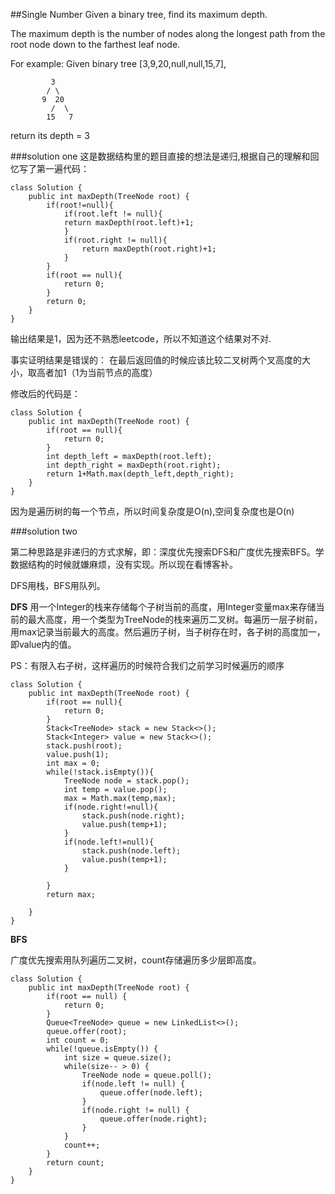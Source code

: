 ##Single Number
Given a binary tree, find its maximum depth.

The maximum depth is the number of nodes along the longest path from the root node down to the farthest leaf node.

For example:
Given binary tree [3,9,20,null,null,15,7],

		     3
   			/ \
           9  20
             /  \
            15   7
            
return its depth = 3



###solution one
这是数据结构里的题目直接的想法是递归,根据自己的理解和回忆写了第一遍代码：

	class Solution {
	    public int maxDepth(TreeNode root) {
	        if(root!=null){
	            if(root.left != null){
	            return maxDepth(root.left)+1;
	            }
	            if(root.right != null){
	                return maxDepth(root.right)+1;
	            }     
	        }
	        if(root == null){
	            return 0;
	        }
	        return 0;
	    }
	}
	
输出结果是1，因为还不熟悉leetcode，所以不知道这个结果对不对.

事实证明结果是错误的：
在最后返回值的时候应该比较二叉树两个叉高度的大小，取高者加1（1为当前节点的高度）

修改后的代码是：

	class Solution {
	    public int maxDepth(TreeNode root) {
	        if(root == null){
	            return 0;
	        }
	        int depth_left = maxDepth(root.left);
	        int depth_right = maxDepth(root.right);
	        return 1+Math.max(depth_left,depth_right);
	    }
	}
	
因为是遍历树的每一个节点，所以时间复杂度是O(n),空间复杂度也是O(n)

###solution two

第二种思路是非递归的方式求解，即：深度优先搜索DFS和广度优先搜索BFS。学数据结构的时候就嫌麻烦，没有实现。所以现在看博客补。

DFS用栈，BFS用队列。


__DFS__
用一个Integer的栈来存储每个子树当前的高度，用Integer变量max来存储当前的最大高度，用一个类型为TreeNode的栈来遍历二叉树。每遍历一层子树前，用max记录当前最大的高度。然后遍历子树，当子树存在时，各子树的高度加一，即value内的值。

PS：有限入右子树，这样遍历的时候符合我们之前学习时候遍历的顺序

	class Solution {
	    public int maxDepth(TreeNode root) {
	        if(root == null){
	            return 0;
	        }
	        Stack<TreeNode> stack = new Stack<>();
	        Stack<Integer> value = new Stack<>();
	        stack.push(root);
	        value.push(1);
	        int max = 0;
	        while(!stack.isEmpty()){
	            TreeNode node = stack.pop();
	            int temp = value.pop();
	            max = Math.max(temp,max);
	            if(node.right!=null){
	                stack.push(node.right);
	                value.push(temp+1);
	            }
	            if(node.left!=null){
	                stack.push(node.left);
	                value.push(temp+1);
	            }
	
	        }
	        return max;
	
	    }
	}
	
	
__BFS__

广度优先搜索用队列遍历二叉树，count存储遍历多少层即高度。

	class Solution {
	    public int maxDepth(TreeNode root) {
	        if(root == null) {
	            return 0;
	        }
	        Queue<TreeNode> queue = new LinkedList<>();
	        queue.offer(root);
	        int count = 0;
	        while(!queue.isEmpty()) {
	            int size = queue.size();
	            while(size-- > 0) {
	                TreeNode node = queue.poll();
	                if(node.left != null) {
	                    queue.offer(node.left);
	                }
	                if(node.right != null) {
	                    queue.offer(node.right);
	                }
	            }
	            count++;
	        }
	        return count;
	    }
	}
	
	
